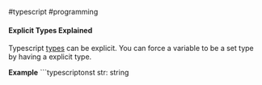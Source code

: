 #typescript #programming

#### Explicit Types Explained
Typescript [types](types.md) can be explicit.  You can force a variable to be a set type by having a explicit type.

**Example** ```typescriptonst str: string
```

